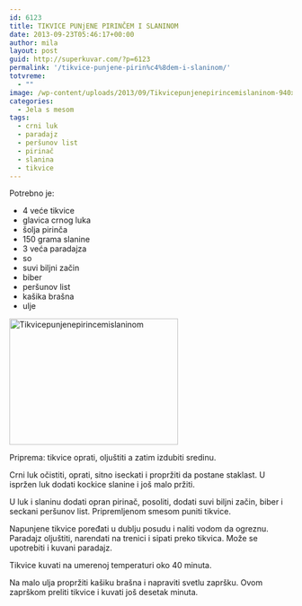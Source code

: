 ```yaml
---
id: 6123
title: TIKVICE PUNjENE PIRINČEM I SLANINOM
date: 2013-09-23T05:46:17+00:00
author: mila
layout: post
guid: http://superkuvar.com/?p=6123
permalink: '/tikvice-punjene-pirin%c4%8dem-i-slaninom/'
totvreme:
  - ""
image: /wp-content/uploads/2013/09/Tikvicepunjenepirincemislaninom-940x198.jpg
categories:
  - Jela s mesom
tags:
  - crni luk
  - paradajz
  - peršunov list
  - pirinač
  - slanina
  - tikvice
---
```

Potrebno je:

  * 4 veće tikvice
  * glavica crnog luka
  * šolja pirinča
  * 150 grama slanine
  * 3 veća paradajza
  * so
  * suvi biljni začin
  * biber
  * peršunov list
  * kašika brašna
  * ulje

[<img class="alignnone size-medium wp-image-6124" src="//superkuvar.com/wp-content/uploads/2013/09/Tikvicepunjenepirincemislaninom-300x225.jpg" alt="Tikvicepunjenepirincemislaninom" width="300" height="225" />](//superkuvar.com/wp-content/uploads/2013/09/Tikvicepunjenepirincemislaninom.jpg)

Priprema: tikvice oprati, oljuštiti a zatim izdubiti sredinu.

Crni luk očistiti, oprati, sitno iseckati i propržiti da postane staklast. U ispržen luk dodati kockice slanine i još malo pržiti.

U luk i slaninu dodati opran pirinač, posoliti, dodati suvi biljni začin, biber i seckani peršunov list. Pripremljenom smesom puniti tikvice.

Napunjene tikvice poređati u dublju posudu i naliti vodom da ogreznu. Paradajz oljuštiti, narendati na trenici i sipati preko tikvica. Može se upotrebiti i kuvani paradajz.

Tikvice kuvati na umerenoj temperaturi oko 40 minuta.

Na malo ulja propržiti kašiku brašna i napraviti svetlu zapršku. Ovom zaprškom preliti tikvice i kuvati još desetak minuta.